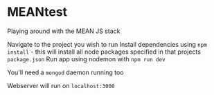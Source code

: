 # MEANtest
Playing around with the MEAN JS stack

Navigate to the project you wish to run
Install dependencies using `npm install` - this will install all node packages specified in that projects `package.json`
Run app using nodemon with `npm run dev`

You'll need a `mongod` daemon running too

Webserver will run on `localhost:3000`
